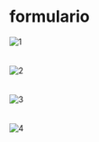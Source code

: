 # formulario

![1](https://github.com/user-attachments/assets/48441ff9-638e-462d-9459-830c5e4e1b59)
<br>
<br>
<br>
![2](https://github.com/user-attachments/assets/95378a48-f56c-4784-a3eb-640a1bc2a71d)
<br>
<br>
<br>
![3](https://github.com/user-attachments/assets/06460cd6-2887-4eca-b550-691aada67533)
<br>
<br>
<br>
![4](https://github.com/user-attachments/assets/bd377fc6-f02d-46de-96fb-e604364d9bfd)
